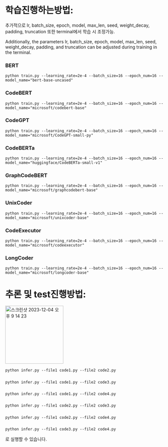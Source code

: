# 학습진행하는방법:
추가적으로 lr, batch_size, epoch, model, max_len, seed, weight_decay, padding, truncation 또한 terminal에서 학습 시 조정가능.

Additionally, the parameters lr, batch_size, epoch, model, max_len, seed, weight_decay, padding, and truncation can be adjusted during training in the terminal.

### BERT
    python train.py --learning_rate=2e-4 --batch_size=16 --epoch_num=16 --model_name="bert-base-uncased"

### CodeBERT
    python train.py --learning_rate=2e-4 --batch_size=16 --epoch_num=16 --model_name="microsoft/codebert-base"

### CodeGPT
    python train.py --learning_rate=2e-4 --batch_size=16 --epoch_num=16 --model_name="microsoft/CodeGPT-small-py"

### CodeBERTa
    python train.py --learning_rate=2e-4 --batch_size=16 --epoch_num=16 --model_name="huggingface/CodeBERTa-small-v1"

### GraphCodeBERT
    python train.py --learning_rate=2e-4 --batch_size=16 --epoch_num=16 --model_name="microsoft/graphcodebert-base"

### UnixCoder
    python train.py --learning_rate=2e-4 --batch_size=16 --epoch_num=16 --model_name="microsoft/unixcoder-base"

### CodeExecutor
    python train.py --learning_rate=2e-4 --batch_size=16 --epoch_num=16 --model_name="microsoft/codeexecutor"

### LongCoder
    python train.py --learning_rate=2e-4 --batch_size=16 --epoch_num=16 --model_name="microsoft/longcoder-base"



  


#
# 추론 및 test진행방법:

<img width="184" alt="스크린샷 2023-12-04 오후 9 14 23" src="https://github.com/V2LLAIN/AISW/assets/104286511/7b346c53-9975-4c04-9708-869fcb711a3e">
    
    
    python infer.py --file1 code1.py --file2 code2.py 
#####    
    python infer.py --file1 code1.py --file2 code3.py
#####        
    python infer.py --file1 code1.py --file2 code4.py
#####        
    python infer.py --file1 code2.py --file2 code3.py 
#####        
    python infer.py --file1 code2.py --file2 code4.py 
#####        
    python infer.py --file1 code3.py --file2 code4.py
   
로 실행할 수 있습니다.
